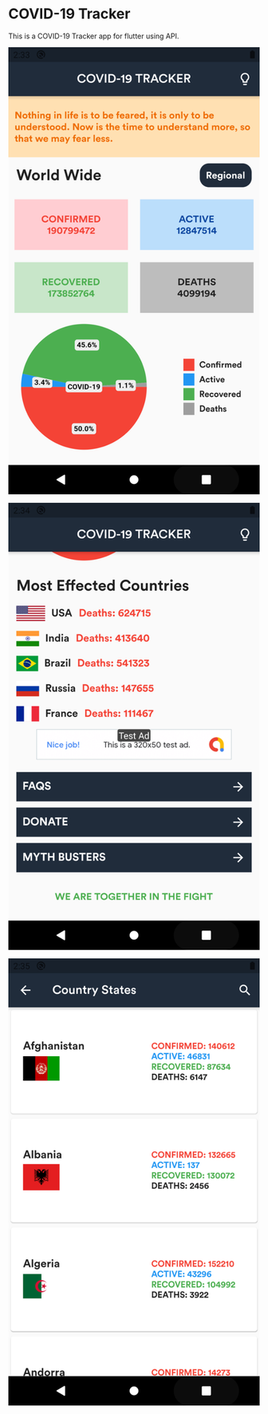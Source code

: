 # COVID-19 Tracker

This is a COVID-19 Tracker app for flutter using API.

![Mobile Screenshot 1](screenshots/Screenshot_1626593624.png)

![Mobile Screenshot 2](screenshots/Screenshot_1626593684.png)

![Mobile Screenshot 3](screenshots/Screenshot_1626593704.png)
